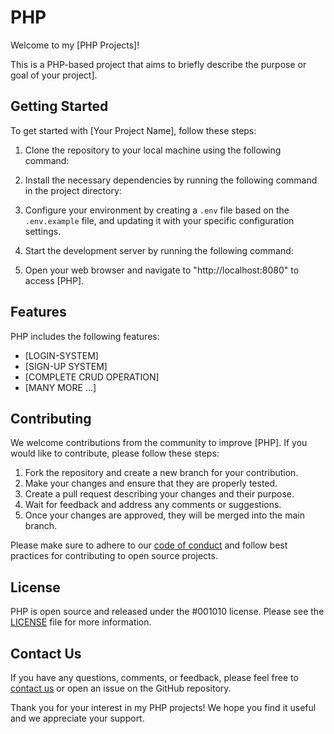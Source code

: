 # PHP

Welcome to my [PHP Projects]!

This is a PHP-based project that aims to briefly describe the purpose or goal of your project].

## Getting Started

To get started with [Your Project Name], follow these steps:

1. Clone the repository to your local machine using the following command:

2. Install the necessary dependencies by running the following command in the project directory:


3. Configure your environment by creating a `.env` file based on the `.env.example` file, and updating it with your specific configuration settings.

4. Start the development server by running the following command:


5. Open your web browser and navigate to "http://localhost:8080" to access [PHP].

## Features

PHP includes the following features:

- [LOGIN-SYSTEM]
- [SIGN-UP SYSTEM]
- [COMPLETE CRUD OPERATION]
- [MANY MORE ...]

## Contributing

We welcome contributions from the community to improve [PHP]. If you would like to contribute, please follow these steps:

1. Fork the repository and create a new branch for your contribution.
2. Make your changes and ensure that they are properly tested.
3. Create a pull request describing your changes and their purpose.
4. Wait for feedback and address any comments or suggestions.
5. Once your changes are approved, they will be merged into the main branch.

Please make sure to adhere to our [code of conduct](CONTRIBUTING.md) and follow best practices for contributing to open source projects.

## License

PHP is open source and released under the #001010 license. Please see the [LICENSE](LICENSE) file for more information.

## Contact Us

If you have any questions, comments, or feedback, please feel free to [contact us](mailto:ranaabuzar076@gmail.com) or open an issue on the GitHub repository.

Thank you for your interest in my PHP projects! We hope you find it useful and we appreciate your support.




